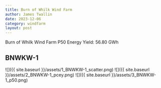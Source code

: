 ```yaml
---
title: Burn of Whilk Wind Farm
author: James Twallin
date: 2023-12-06
category: windfarm
layout: post
---
```

Burn of Whilk Wind Farm P50 Energy Yield: 56.80 GWh

BNWKW-1
-------------
![]({{ site.baseurl }}/assets/1_BNWKW-1_scatter.png)
![]({{ site.baseurl }}/assets/2_BNWKW-1_pcey.png)
![]({{ site.baseurl }}/assets/3_BNWKW-1_p50.png)

